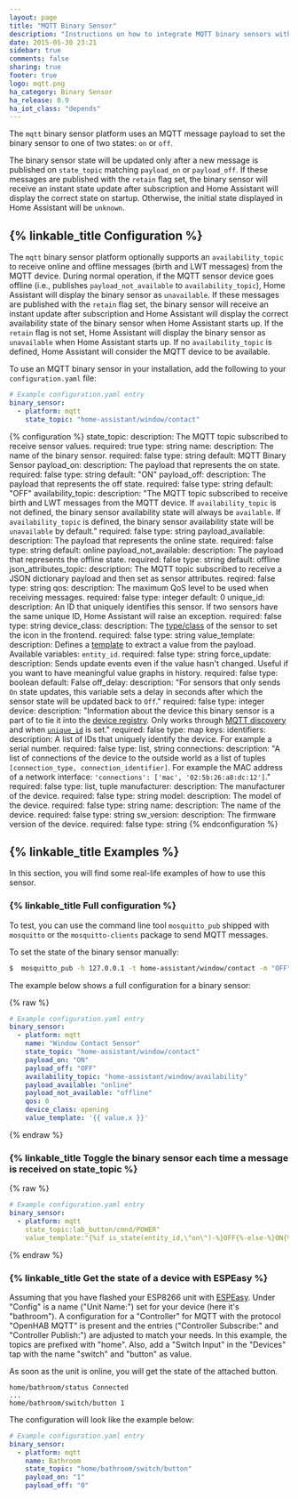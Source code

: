 ```yaml
---
layout: page
title: "MQTT Binary Sensor"
description: "Instructions on how to integrate MQTT binary sensors within Home Assistant."
date: 2015-05-30 23:21
sidebar: true
comments: false
sharing: true
footer: true
logo: mqtt.png
ha_category: Binary Sensor
ha_release: 0.9
ha_iot_class: "depends"
---
```


The `mqtt` binary sensor platform uses an MQTT message payload to set the binary sensor to one of two states: `on` or `off`.

The binary sensor state will be updated only after a new message is published on `state_topic` matching `payload_on` or `payload_off`. If these messages are published with the `retain` flag set,
the binary sensor will receive an instant state update after subscription and Home Assistant will display the correct state on startup.
Otherwise, the initial state displayed in Home Assistant will be `unknown`.

## {% linkable_title Configuration %}

The `mqtt` binary sensor platform optionally supports an `availability_topic` to receive online and offline messages (birth and LWT messages) from the MQTT device. During normal operation, if the MQTT sensor device goes offline (i.e., publishes `payload_not_available` to `availability_topic`), Home Assistant will display the binary sensor as `unavailable`. If these messages are published with the `retain` flag set, the binary sensor will receive an instant update after subscription and Home Assistant will display the correct availability state of the binary sensor when Home Assistant starts up. If the `retain` flag is not set, Home Assistant will display the binary sensor as `unavailable` when Home Assistant starts up. If no `availability_topic`
is defined, Home Assistant will consider the MQTT device to be available.

To use an MQTT binary sensor in your installation,
add the following to your `configuration.yaml` file:

```yaml
# Example configuration.yaml entry
binary_sensor:
  - platform: mqtt
    state_topic: "home-assistant/window/contact"
```

{% configuration %}
state_topic:
  description: The MQTT topic subscribed to receive sensor values.
  required: true
  type: string
name:
  description: The name of the binary sensor.
  required: false
  type: string
  default: MQTT Binary Sensor
payload_on:
  description: The payload that represents the on state.
  required: false
  type: string
  default: "ON"
payload_off:
  description: The payload that represents the off state.
  required: false
  type: string
  default: "OFF"
availability_topic:
  description: "The MQTT topic subscribed to receive birth and LWT messages from the MQTT device. If `availability_topic` is not defined, the binary sensor availability state will always be `available`. If `availability_topic` is defined, the binary sensor availability state will be `unavailable` by default."
  required: false
  type: string
payload_available:
  description: The payload that represents the online state.
  required: false
  type: string
  default: online
payload_not_available:
  description: The payload that represents the offline state.
  required: false
  type: string
  default: offline
json_attributes_topic:
  description: The MQTT topic subscribed to receive a JSON dictionary payload and then set as sensor attributes.
  reqired: false
  type: string
qos:
  description: The maximum QoS level to be used when receiving messages.
  required: false
  type: integer
  default: 0
unique_id:
  description: An ID that uniquely identifies this sensor. If two sensors have the same unique ID, Home Assistant will raise an exception.
  required: false
  type: string
device_class:
  description: The [type/class](/components/binary_sensor/) of the sensor to set the icon in the frontend.
  required: false
  type: string
value_template:
  description: Defines a [template](/docs/configuration/templating/#processing-incoming-data) to extract a value from the payload. Available variables: `entity_id`.
  required: false
  type: string
force_update:
  description: Sends update events even if the value hasn't changed. Useful if you want to have meaningful value graphs in history.
  required: false
  type: boolean
  default: False
off_delay:
  description: "For sensors that only sends `On` state updates, this variable sets a delay in seconds after which the sensor state will be updated back to `Off`."
  required: false
  type: integer
device:
  description: "Information about the device this binary sensor is a part of to tie it into the [device registry](https://developers.home-assistant.io/docs/en/device_registry_index.html). Only works through [MQTT discovery](/docs/mqtt/discovery/) and when [`unique_id`](#unique_id) is set."
  required: false
  type: map
  keys:
    identifiers:
      description: A list of IDs that uniquely identify the device. For example a serial number.
      required: false
      type: list, string
    connections:
      description: "A list of connections of the device to the outside world as a list of tuples `[connection_type, connection_identifier]`. For example the MAC address of a network interface: `'connections': ['mac', '02:5b:26:a8:dc:12']`."
      required: false
      type: list, tuple
    manufacturer:
      description: The manufacturer of the device.
      required: false
      type: string
    model:
      description: The model of the device.
      required: false
      type: string
    name:
      description: The name of the device.
      required: false
      type: string
    sw_version:
      description: The firmware version of the device.
      required: false
      type: string
{% endconfiguration %}

## {% linkable_title Examples %}

In this section, you will find some real-life examples of how to use this sensor.

### {% linkable_title Full configuration %}

To test, you can use the command line tool `mosquitto_pub` shipped with `mosquitto` or the `mosquitto-clients` package to send MQTT messages.

To set the state of the binary sensor manually:

```bash
$  mosquitto_pub -h 127.0.0.1 -t home-assistant/window/contact -m "OFF"
```

The example below shows a full configuration for a binary sensor:

{% raw %}
```yaml
# Example configuration.yaml entry
binary_sensor:
  - platform: mqtt
    name: "Window Contact Sensor"
    state_topic: "home-assistant/window/contact"
    payload_on: "ON"
    payload_off: "OFF"
    availability_topic: "home-assistant/window/availability"
    payload_available: "online"
    payload_not_available: "offline"
    qos: 0
    device_class: opening
    value_template: '{{ value.x }}'
```
{% endraw %}

### {% linkable_title Toggle the binary sensor each time a message is received on state_topic %}
{% raw %}
```yaml
# Example configuration.yaml entry
binary_sensor:
  - platform: mqtt
    state_topic:lab_button/cmnd/POWER"
    value_template:"{%if is_state(entity_id,\"on\")-%}OFF{%-else-%}ON{%-endif%}"}
```
{% endraw %}

### {% linkable_title Get the state of a device with ESPEasy %}

Assuming that you have flashed your ESP8266 unit with [ESPEasy](https://github.com/letscontrolit/ESPEasy). Under "Config" is a name ("Unit Name:") set for your device (here it's "bathroom"). A configuration for a "Controller" for MQTT with the protocol "OpenHAB MQTT" is present and the entries ("Controller Subscribe:" and "Controller Publish:") are adjusted to match your needs. In this example, the topics are prefixed with "home". Also, add a "Switch Input" in the "Devices" tap with the name "switch" and "button" as value.

As soon as the unit is online, you will get the state of the attached button.

```
home/bathroom/status Connected
...
home/bathroom/switch/button 1
```

The configuration will look like the example below:

```yaml
# Example configuration.yaml entry
binary_sensor:
  - platform: mqtt
    name: Bathroom
    state_topic: "home/bathroom/switch/button"
    payload_on: "1"
    payload_off: "0"
```
